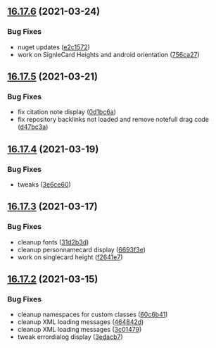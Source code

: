 ## [16.17.6](https://github.com/phandcock/GrampsView/compare/v16.17.5...v16.17.6) (2021-03-24)


### Bug Fixes

* nuget updates ([e2c1572](https://github.com/phandcock/GrampsView/commit/e2c157248f247336f0ed7e0b6f00c5c92f5ad450))
* work on SignleCard Heights and android orientation ([756ca27](https://github.com/phandcock/GrampsView/commit/756ca27ee7bbcbcc30f960c19445045cbd96a48c))



## [16.17.5](https://github.com/phandcock/GrampsView/compare/v16.17.4...v16.17.5) (2021-03-21)


### Bug Fixes

* fix citation note display ([0d1bc6a](https://github.com/phandcock/GrampsView/commit/0d1bc6ab6f4d7920037da7c49f440479847b2ed4))
* fix repository backlinks not loaded and remove notefull drag code ([d47bc3a](https://github.com/phandcock/GrampsView/commit/d47bc3a03dd0f58f22e0388d092c3d93c04db0eb))



## [16.17.4](https://github.com/phandcock/GrampsView/compare/v16.17.3...v16.17.4) (2021-03-19)


### Bug Fixes

* tweaks ([3e6ce60](https://github.com/phandcock/GrampsView/commit/3e6ce60f14aa2b7d50c3dec3752143426deb5ae6))



## [16.17.3](https://github.com/phandcock/GrampsView/compare/v16.17.2...v16.17.3) (2021-03-17)


### Bug Fixes

* cleanup fonts ([31d2b3d](https://github.com/phandcock/GrampsView/commit/31d2b3d1b85660ca33e76b2ca99402ed258fc897))
* cleanup personnamecard display ([6693f3e](https://github.com/phandcock/GrampsView/commit/6693f3e4c329d4f08e266b13d087e772137cd21a))
* work on singlecard height ([f2641e7](https://github.com/phandcock/GrampsView/commit/f2641e705f0b8982f3271e7d352141a6a4b1e9b7))



## [16.17.2](https://github.com/phandcock/GrampsView/compare/v16.17.1...v16.17.2) (2021-03-15)


### Bug Fixes

* cleanup namespaces for custom classes ([60c6b41](https://github.com/phandcock/GrampsView/commit/60c6b4140ce06ee3905f4ee877b5650bf38fbe3d))
* cleanup XML loading messages ([464842d](https://github.com/phandcock/GrampsView/commit/464842d1c6c331ff0280ba74222960e1f3dae37b))
* cleanup XML loading messages ([3c01479](https://github.com/phandcock/GrampsView/commit/3c014796fe3fb8c3ece61e6720b164593b1986e6))
* tweak errordialog display ([3edacb7](https://github.com/phandcock/GrampsView/commit/3edacb74198bc2fa9528f0ab35f93bc5c7e4871c))



